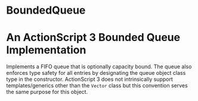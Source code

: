 BoundedQueue
============

# An ActionScript 3 Bounded Queue Implementation

Implements a FIFO queue that is optionally capacity bound.  The queue also enforces type safety for all entries by designating the queue object class type in the constructor.  ActionScript 3 does not intrinsically support templates/generics other than the `Vector` class but this convention serves the same purpose for this object.
